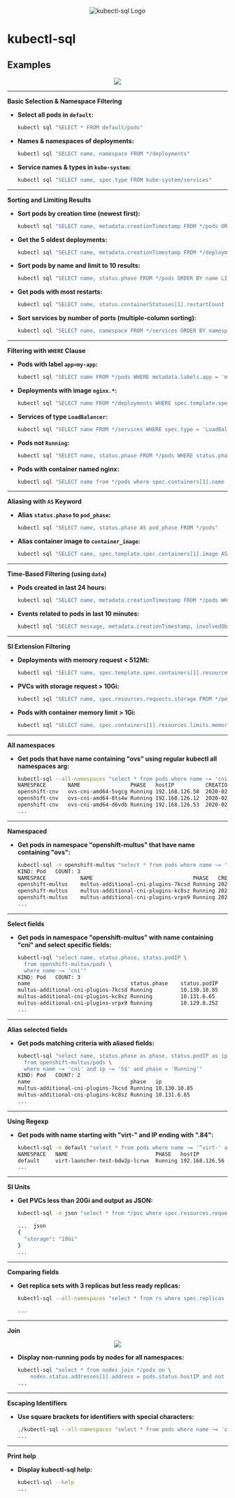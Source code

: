 <p align="center">
  <img src="https://raw.githubusercontent.com/yaacov/kubectl-sql/master/img/kubesql-162.png" alt="kubectl-sql Logo">
</p>

# kubectl-sql

## Examples

<p align="center">
   <a href="https://asciinema.org/a/vOSwHzeOLbVhQb79ajFmql2uk" target="_blank"><img src="https://asciinema.org/a/vOSwHzeOLbVhQb79ajFmql2uk.svg" /></a>
<p>

---

**Basic Selection & Namespace Filtering**

* **Select all pods in `default`:**
    ```bash
    kubectl sql "SELECT * FROM default/pods"
    ```
* **Names & namespaces of deployments:**
    ```bash
    kubectl sql "SELECT name, namespace FROM */deployments"
    ```
* **Service names & types in `kube-system`:**
    ```bash
    kubectl sql "SELECT name, spec.type FROM kube-system/services"
    ```

---

**Sorting and Limiting Results**

* **Sort pods by creation time (newest first):**
    ```bash
    kubectl sql "SELECT name, metadata.creationTimestamp FROM */pods ORDER BY metadata.creationTimestamp DESC"
    ```
* **Get the 5 oldest deployments:**
    ```bash
    kubectl sql "SELECT name, metadata.creationTimestamp FROM */deployments ORDER BY metadata.creationTimestamp ASC LIMIT 5"
    ```
* **Sort pods by name and limit to 10 results:**
    ```bash
    kubectl sql "SELECT name, status.phase FROM */pods ORDER BY name LIMIT 10"
    ```
* **Get pods with most restarts:**
    ```bash
    kubectl sql "SELECT name, status.containerStatuses[1].restartCount FROM */pods ORDER BY status.containerStatuses[1].restartCount DESC LIMIT 5"
    ```
* **Sort services by number of ports (multiple-column sorting):**
    ```bash
    kubectl sql "SELECT name, namespace FROM */services ORDER BY namespace ASC, name DESC"
    ```

---

**Filtering with `WHERE` Clause**

* **Pods with label `app=my-app`:**
    ```bash
    kubectl sql "SELECT name FROM */pods WHERE metadata.labels.app = 'my-app'"
    ```
* **Deployments with image `nginx.*`:**
    ```bash
    kubectl sql "SELECT name FROM */deployments WHERE spec.template.spec.containers[1].image ~= 'nginx.*'"
    ```
* **Services of type `LoadBalancer`:**
    ```bash
    kubectl sql "SELECT name FROM */services WHERE spec.type = 'LoadBalancer'"
    ```
* **Pods not `Running`:**
    ```bash
    kubectl sql "SELECT name, status.phase FROM */pods WHERE status.phase != 'Running'"
    ```
* **Pods with container named nginx:**
    ```bash
    kubectl sql "SELECT name from */pods where spec.containers[1].name = 'nginx'"
    ```

---

**Aliasing with `AS` Keyword**

* **Alias `status.phase` to `pod_phase`:**
    ```bash
    kubectl sql "SELECT name, status.phase AS pod_phase FROM */pods"
    ```
* **Alias container image to `container_image`:**
    ```bash
    kubectl sql "SELECT name, spec.template.spec.containers[1].image AS container_image FROM */deployments"
    ```

---

**Time-Based Filtering (using `date`)**

* **Pods created in last 24 hours:**
    ```bash
    kubectl sql "SELECT name, metadata.creationTimestamp FROM */pods WHERE metadata.creationTimestamp > '$(date -Iseconds -d "24 hours ago")'"
    ```
* **Events related to pods in last 10 minutes:**
    ```bash
    kubectl sql "SELECT message, metadata.creationTimestamp, involvedObject.name FROM */events WHERE involvedObject.kind = 'Pod' AND metadata.creationTimestamp > '$(date -Iseconds -d "10 minutes ago")'"
    ```

---

**SI Extension Filtering**

* **Deployments with memory request < 512Mi:**
    ```bash
    kubectl sql "SELECT name, spec.template.spec.containers[1].resources.requests.memory FROM */deployments WHERE spec.template.spec.containers[1].resources.requests.memory < 512Mi"
    ```
* **PVCs with storage request > 10Gi:**
    ```bash
    kubectl sql "SELECT name, spec.resources.requests.storage FROM */persistentvolumeclaims WHERE spec.resources.requests.storage > 10Gi"
    ```
* **Pods with container memory limit > 1Gi:**
    ```bash
    kubectl sql "SELECT name, spec.containers[1].resources.limits.memory FROM */pods WHERE spec.containers[1].resources.limits.memory > 1Gi"
    ```

---

**All namespaces**

* **Get pods that have name containing "ovs" using regular kubectl all namespaces arg:**
    ```bash
    kubectl-sql --all-namespaces "select * from pods where name ~= 'cni'"
    NAMESPACE    	NAME               	PHASE  	hostIP        	CREATION_TIME(RFC3339)       	
    openshift-cnv	ovs-cni-amd64-5vgcg	Running	192.168.126.58	2020-02-10T23:26:31+02:00    	
    openshift-cnv	ovs-cni-amd64-8ts4w	Running	192.168.126.12	2020-02-10T22:01:59+02:00    	
    openshift-cnv	ovs-cni-amd64-d6vdb	Running	192.168.126.53	2020-02-10T23:13:45+02:00
    ...
    ```

---

**Namespaced**

* **Get pods in namespace "openshift-multus" that have name containing "ovs":**
    ```bash
    kubectl-sql -n openshift-multus "select * from pods where name ~= 'cni'"
    KIND: Pod	COUNT: 3
    NAMESPACE       	NAME                               	PHASE  	CREATION_TIME(RFC3339)       	
    openshift-multus	multus-additional-cni-plugins-7kcsd	Running	2024-12-02T11:41:45Z         	
    openshift-multus	multus-additional-cni-plugins-kc8sz	Running	2024-12-02T11:41:45Z         	
    openshift-multus	multus-additional-cni-plugins-vrpx9	Running	2024-12-02T11:41:45Z  
    ...
    ```

---

**Select fields**

* **Get pods in namespace "openshift-multus" with name containing "cni" and select specific fields:**
    ```bash
    kubectl-sql "select name, status.phase, status.podIP \
      from openshift-multus/pods \
      where name ~= 'cni'"
    KIND: Pod	COUNT: 3
    name                               	status.phase	status.podIP	
    multus-additional-cni-plugins-7kcsd	Running     	10.130.10.85	
    multus-additional-cni-plugins-kc8sz	Running     	10.131.6.65 	
    multus-additional-cni-plugins-vrpx9	Running     	10.129.8.252
    ...
    ```

---

**Alias selected fields**

* **Get pods matching criteria with aliased fields:**
    ```bash
    kubectl-sql "select name, status.phase as phase, status.podIP as ip \
      from openshift-multus/pods \
      where name ~= 'cni' and ip ~= '5$' and phase = 'Running'"
    KIND: Pod	COUNT: 2
    name                               	phase  	ip          	
    multus-additional-cni-plugins-7kcsd	Running	10.130.10.85	
    multus-additional-cni-plugins-kc8sz	Running	10.131.6.65 
    ...
    ```

---

**Using Regexp**

* **Get pods with name starting with "virt-" and IP ending with ".84":**
    ```bash
    kubectl-sql -n default "select * from pods where name ~= '^virt-' and status.podIP ~= '[.]84$'"
    NAMESPACE	NAME                          	PHASE  	hostIP        	CREATION_TIME(RFC3339)       	
    default  	virt-launcher-test-bdw2p-lcrwx	Running	192.168.126.56	2020-02-12T14:14:01+02:00
    ...
    ```

---

**SI Units**

* **Get PVCs less than 20Gi and output as JSON:**
    ```bash
    kubectl-sql -o json "select * from */pvc where spec.resources.requests.storage < 20Gi"

    ...  json
    {
      "storage": "10Gi"
    }
    ...
    ```

---

**Comparing fields**

* **Get replica sets with 3 replicas but less ready replicas:**
    ```bash
    kubectl-sql --all-namespaces "select * from rs where spec.replicas = 3 and status.readyReplicas < spec.replicas"

    ...
    ```

---

**Join**

<p align="center">
   <a href="https://asciinema.org/a/AiBPT3SL7R9MgHCJV1tI0k6fU" target="_blank"><img src="https://asciinema.org/a/AiBPT3SL7R9MgHCJV1tI0k6fU.svg" /></a>
<p>
  
* **Display non-running pods by nodes for all namespaces:**
    ```bash
    kubectl-sql "select * from nodes join */pods on \
        nodes.status.addresses[1].address = pods.status.hostIP and not pods.phase ~= 'Running'"
    ...
    ```

---

**Escaping Identifiers**

* **Use square brackets for identifiers with special characters:**
    ```bash
    ./kubectl-sql --all-namespaces "select * from pods where name ~= 'cni' and metadata.labels[openshift.io/component] = 'network'"
    ...
    ```

---

**Print help**

* **Display kubectl-sql help:**
    ```bash
    kubectl-sql --help
    ...
    ```

